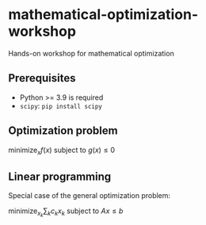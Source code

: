 # mathematical-optimization-workshop
Hands-on workshop for mathematical optimization

## Prerequisites

- Python >= 3.9 is required
- `scipy`: `pip install scipy`

## Optimization problem

$\text{minimize}_x f(x) \text{  subject to } g(x) \leq 0$

## Linear programming

Special case of the general optimization problem:

$\text{minimize}_{x_k} \sum_k c_k x_k  \text{  subject to } Ax \leq b$